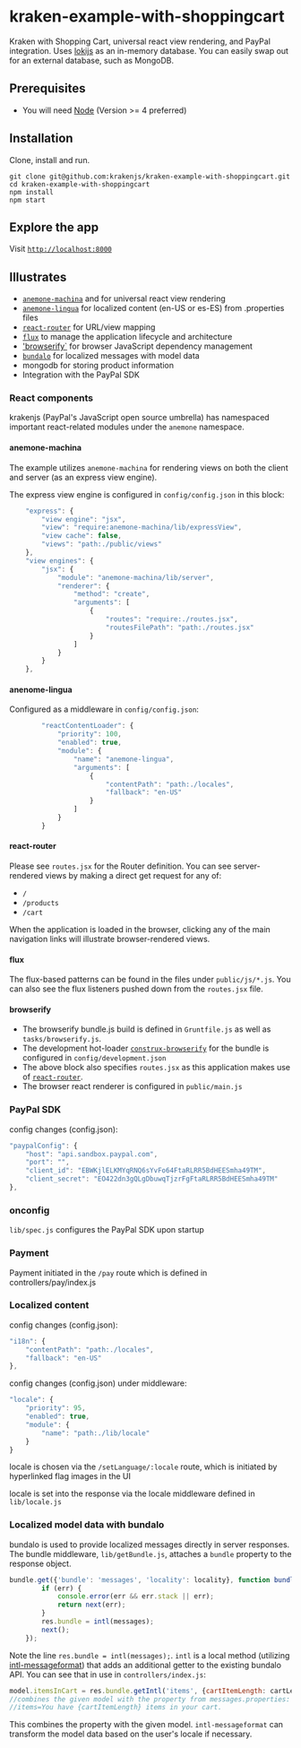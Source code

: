 # kraken-example-with-shoppingcart

Kraken with Shopping Cart, universal react view rendering, and PayPal integration. Uses [lokijs](https://github.com/techfort/LokiJS) as an in-memory database. 
You can easily swap out for an external database, such as MongoDB.

## Prerequisites
* You will need [Node](http://nodejs.org) (Version >= 4 preferred)

## Installation

Clone, install and run.

```shell
git clone git@github.com:krakenjs/kraken-example-with-shoppingcart.git
cd kraken-example-with-shoppingcart
npm install
npm start
```

## Explore the app

Visit [`http://localhost:8000`](http://localhost:8000)

## Illustrates

* [`anemone-machina`](https://www.npmjs.com/package/anemone-machina) and for universal react view rendering
* [`anemone-lingua`](https://www.npmjs.com/package/anemone-lingua) for localized content (en-US or es-ES) from .properties files
* [`react-router`](https://www.npmjs.com/package/react-router) for URL/view mapping
* [`flux`](https://www.npmjs.com/package/flux) to manage the application lifecycle and architecture
* ['browserify`](https://www.npmjs.com/package/browserify) for browser JavaScript dependency management
* [`bundalo`](https://www.npmjs.com/package/bundalo) for localized messages with model data
* mongodb for storing product information
* Integration with the PayPal SDK

### React components

krakenjs (PayPal's JavaScript open source umbrella) has namespaced important react-related modules under the `anemone` namespace.

#### anemone-machina

The example utilizes `anemone-machina` for rendering views on both the client and server (as an express view engine).

The express view engine is configured in `config/config.json` in this block:

```js
    "express": {
        "view engine": "jsx",
        "view": "require:anemone-machina/lib/expressView",
        "view cache": false,
        "views": "path:./public/views"
    },
    "view engines": {
        "jsx": {
            "module": "anemone-machina/lib/server",
            "renderer": {
                "method": "create",
                "arguments": [
                    {
                        "routes": "require:./routes.jsx",
                        "routesFilePath": "path:./routes.jsx"
                    }
                ]
            }
        }
    },
```

#### anenome-lingua

Configured as a middleware in `config/config.json`:

```js
        "reactContentLoader": {
            "priority": 100,
            "enabled": true,
            "module": {
                "name": "anemone-lingua",
                "arguments": [
                    {
                        "contentPath": "path:./locales",
                        "fallback": "en-US"
                    }
                ]
            }
        }
```

#### react-router

Please see `routes.jsx` for the Router definition. You can see server-rendered views by making a direct get request for any of:
- `/`
- `/products`
- `/cart`

When the application is loaded in the browser, clicking any of the main navigation links will illustrate browser-rendered views.

#### flux

The flux-based patterns can be found in the files under `public/js/*.js`. You can also see the flux listeners pushed down from the `routes.jsx` file.

#### browserify

- The browserify bundle.js build is defined in `Gruntfile.js` as well as `tasks/browserify.js`.
- The development hot-loader [`construx-browserify`](https://www.npmjs.com/package/react-router) for the bundle is configured in `config/development.json`
- The above block also specifies `routes.jsx` as this application makes use of [`react-router`](https://www.npmjs.com/package/react-router).
- The browser react renderer is configured in `public/main.js`


### PayPal SDK

config changes (config.json):

```javascript
"paypalConfig": {
	"host": "api.sandbox.paypal.com",
	"port": "",
	"client_id": "EBWKjlELKMYqRNQ6sYvFo64FtaRLRR5BdHEESmha49TM",
	"client_secret": "EO422dn3gQLgDbuwqTjzrFgFtaRLRR5BdHEESmha49TM"
},
```
### onconfig

`lib/spec.js` configures the PayPal SDK upon startup

### Payment

Payment initiated in the `/pay` route which is defined in controllers/pay/index.js

### Localized content

config changes (config.json):
```javascript
"i18n": {
	"contentPath": "path:./locales",
	"fallback": "en-US"
},
```

config changes (config.json) under middleware:
```javascript
"locale": {
	"priority": 95,
	"enabled": true,
	"module": {
		"name": "path:./lib/locale"
	}
}
```

locale is chosen via the `/setLanguage/:locale` route, which is initiated by hyperlinked flag images in the UI

locale is set into the response via the locale middleware defined in `lib/locale.js`

### Localized model data with bundalo

bundalo is used to provide localized messages directly in server responses. The bundle middleware, `lib/getBundle.js`, 
attaches a `bundle` property to the response object.

```js
bundle.get({'bundle': 'messages', 'locality': locality}, function bundleReturn(err, messages) {
		if (err) {
			console.error(err && err.stack || err);
			return next(err);
		}
		res.bundle = intl(messages);
		next();
	});
```

Note the line `res.bundle = intl(messages);`. `intl` is a local method (utilizing [intl-messageformat](https://www.npmjs.com/package/intl-messageformat)) 
that adds an additional getter to the existing bundalo API. 
You can see that in use in `controllers/index.js`:

```js
model.itemsInCart = res.bundle.getIntl('items', {cartItemLength: cartLength});
//combines the given model with the property from messages.properties:
//items=You have {cartItemLength} items in your cart.
```

This combines the property with the given model. `intl-messageformat` can transform the model data based on the user's locale if necessary.

